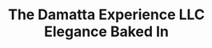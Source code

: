 ---
title: "The Damatta Experience LLC Elegance Baked In"
url: /largo/the-damatta-experience-llc-elegance-baked-in/
shop: Bäckerei
---